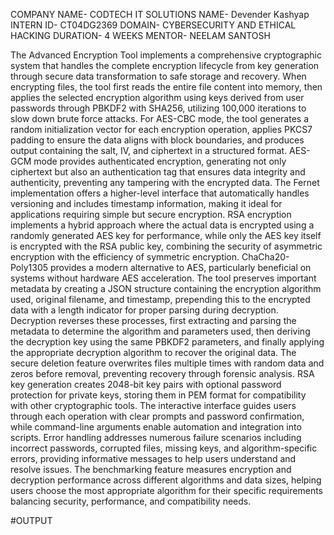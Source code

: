 COMPANY NAME- CODTECH IT SOLUTIONS
NAME- Devender Kashyap
INTERN ID- CT04DG2369
DOMAIN- CYBERSECURITY AND ETHICAL HACKING
DURATION- 4 WEEKS
MENTOR- NEELAM SANTOSH



The Advanced Encryption Tool implements a comprehensive cryptographic system that handles the complete encryption lifecycle from key generation through secure data transformation to safe storage and recovery. When encrypting files, the tool first reads the entire file content into memory, then applies the selected encryption algorithm using keys derived from user passwords through PBKDF2 with SHA256, utilizing 100,000 iterations to slow down brute force attacks. For AES-CBC mode, the tool generates a random initialization vector for each encryption operation, applies PKCS7 padding to ensure the data aligns with block boundaries, and produces output containing the salt, IV, and ciphertext in a structured format. AES-GCM mode provides authenticated encryption, generating not only ciphertext but also an authentication tag that ensures data integrity and authenticity, preventing any tampering with the encrypted data. The Fernet implementation offers a higher-level interface that automatically handles versioning and includes timestamp information, making it ideal for applications requiring simple but secure encryption. RSA encryption implements a hybrid approach where the actual data is encrypted using a randomly generated AES key for performance, while only the AES key itself is encrypted with the RSA public key, combining the security of asymmetric encryption with the efficiency of symmetric encryption. ChaCha20-Poly1305 provides a modern alternative to AES, particularly beneficial on systems without hardware AES acceleration. The tool preserves important metadata by creating a JSON structure containing the encryption algorithm used, original filename, and timestamp, prepending this to the encrypted data with a length indicator for proper parsing during decryption. Decryption reverses these processes, first extracting and parsing the metadata to determine the algorithm and parameters used, then deriving the decryption key using the same PBKDF2 parameters, and finally applying the appropriate decryption algorithm to recover the original data. The secure deletion feature overwrites files multiple times with random data and zeros before removal, preventing recovery through forensic analysis. RSA key generation creates 2048-bit key pairs with optional password protection for private keys, storing them in PEM format for compatibility with other cryptographic tools. The interactive interface guides users through each operation with clear prompts and password confirmation, while command-line arguments enable automation and integration into scripts. Error handling addresses numerous failure scenarios including incorrect passwords, corrupted files, missing keys, and algorithm-specific errors, providing informative messages to help users understand and resolve issues. The benchmarking feature measures encryption and decryption performance across different algorithms and data sizes, helping users choose the most appropriate algorithm for their specific requirements balancing security, performance, and compatibility needs.


#OUTPUT
